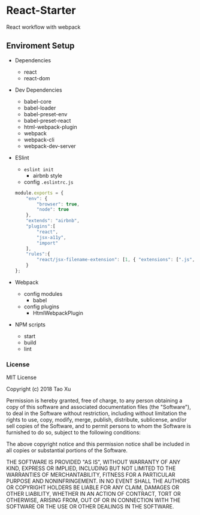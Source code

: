 # React-Starter

React workflow with webpack

## Enviroment Setup

- Dependencies
    - react
    - react-dom
- Dev Dependencies
    - babel-core 
    - babel-loader
    - babel-preset-env 
    - babel-preset-react 
    - html-webpack-plugin
    - webpack
    - webpack-cli 
    - webpack-dev-server 

- ESlint
    - `eslint init`
        - airbnb style
    - config `.eslintrc.js`

    ```javascript
    module.exports = {
        "env": {
            "browser": true,
            "node": true
        },
        "extends": "airbnb",
        "plugins":[
            "react",
            "jsx-a11y",
            "import"
        ],
        "rules":{
            "react/jsx-filename-extension": [1, { "extensions": [".js", ".jsx"] }]
        }
    };
    ```
- Webpack 
    - config modules
        - babel
    - config plugins
        - HtmlWebpackPlugin

- NPM scripts
    - start
    - build
    - lint  


### License

MIT License

Copyright (c) 2018 Tao Xu

Permission is hereby granted, free of charge, to any person obtaining a copy
of this software and associated documentation files (the "Software"), to deal
in the Software without restriction, including without limitation the rights
to use, copy, modify, merge, publish, distribute, sublicense, and/or sell
copies of the Software, and to permit persons to whom the Software is
furnished to do so, subject to the following conditions:

The above copyright notice and this permission notice shall be included in all
copies or substantial portions of the Software.

THE SOFTWARE IS PROVIDED "AS IS", WITHOUT WARRANTY OF ANY KIND, EXPRESS OR
IMPLIED, INCLUDING BUT NOT LIMITED TO THE WARRANTIES OF MERCHANTABILITY,
FITNESS FOR A PARTICULAR PURPOSE AND NONINFRINGEMENT. IN NO EVENT SHALL THE
AUTHORS OR COPYRIGHT HOLDERS BE LIABLE FOR ANY CLAIM, DAMAGES OR OTHER
LIABILITY, WHETHER IN AN ACTION OF CONTRACT, TORT OR OTHERWISE, ARISING FROM,
OUT OF OR IN CONNECTION WITH THE SOFTWARE OR THE USE OR OTHER DEALINGS IN THE
SOFTWARE.
